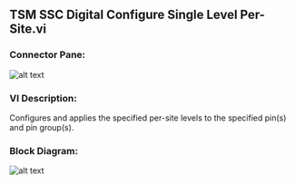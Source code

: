## **TSM SSC Digital Configure Single Level Per-Site.vi**
### Connector Pane:
![alt text](/Instrument%20Control/Digital/Pin%20Levels%20and%20Timing/TSM%20SSC%20Digital%20Configure%20Single%20Level%20Per-Site.vic.png "TSM SSC Digital Configure Single Level Per-Site.vi connector pane")

### VI Description:
Configures and applies the specified per-site levels to the specified pin(s) and pin group(s).

### Block Diagram:
![alt text](/Instrument%20Control/Digital/Pin%20Levels%20and%20Timing/TSM%20SSC%20Digital%20Configure%20Single%20Level%20Per-Site.vid.png "TSM SSC Digital Configure Single Level Per-Site.vi block diagram")
